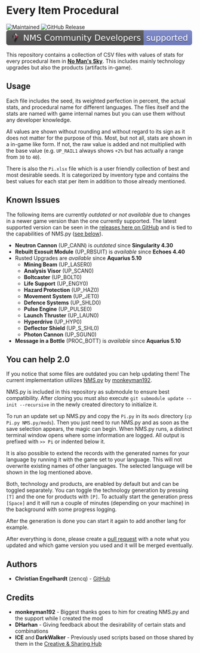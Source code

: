 # Every Item Procedural

![Maintained](https://img.shields.io/maintenance/yes/2024)
![GitHub Release](https://img.shields.io/github/v/release/zencq/Pi?display_name=release)
[![Supported by the No Man's Sky Community Developers & Designers](https://raw.githubusercontent.com/NMSCD/About/master/badge/purple.svg)](https://nmscd.com/)

This repository contains a collection of CSV files with values of stats for every
procedural item in **[No Man's Sky](https://www.nomanssky.com/)**. This includes
mainly technology upgrades but also the products (artifacts in-game).

## Usage

Each file includes the seed, its weighted perfection in percent, the actual stats,
and procedural name for different languages. The files itself and the stats are
named with game internal names but you can use them without any developer knowledge.

All values are shown without rounding and without regard to its sign as it does
not matter for the purpose of this. Most, but not all, stats are shown in a in-game
like form. If not, the raw value is added and not multiplied with the base value
(e.g. `UP_RAIL1` always shows `+2%` but has actually a range from `30` to `40`).

There is also the `Pi.xlsx` file which is a user friendly collection of best and
most desirable seeds. It is categorized by inventory type and contains the best
values for each stat per item in addition to those already mentioned.

## Known Issues

The following items are currently *outdated* or *not available* due to changes in
a newer game version than the one currently supported. The latest supported version
can be seen in the [releases here on GitHub](https://github.com/zencq/Pi/releases)
and is tied to the capabilities of NMS.py ([see below](https://github.com/zencq/Pi?tab=readme-ov-file#you-can-help-20)).

* **Neutron Cannon** (UP_CANN) is *outdated* since **Singularity 4.30**
* **Rebuilt Exosuit Module** (UP_RBSUIT) is *available* since **Echoes 4.40**
* Rusted Upgrades are *available* since **Aquarius 5.10**
  * **Mining Beam** (UP_LASER0)
  * **Analysis Visor** (UP_SCAN0)
  * **Boltcaster** (UP_BOLT0)
  * **Life Support** (UP_ENGY0)
  * **Hazard Protection** (UP_HAZ0)
  * **Movement System** (UP_JET0)
  * **Defence Systems** (UP_SHLD0)
  * **Pulse Engine** (UP_PULSE0)
  * **Launch Thruster** (UP_LAUN0)
  * **Hyperdrive** (UP_HYP0)
  * **Deflector Shield** (UP_S_SHL0)
  * **Photon Cannon** (UP_SGUN0)
* **Message in a Bottle** (PROC_BOTT) is *available* since **Aquarius 5.10**

## You can help 2.0

If you notice that some files are outdated you can help updating them! The current
implementation utilizes [NMS.py](https://github.com/monkeyman192/NMS.py) by [monkeyman192](https://github.com/monkeyman192).

NMS.py is included in this repository as submodule to ensure best compatibility.
After cloning you must also execute `git submodule update --init --recursive` in
the newly created directory to initialize it.

To run an update set up NMS.py and copy the `Pi.py` in its `mods` directory
(`cp Pi.py NMS.py/mods`). Then you just need to run NMS.py and as soon as the save
selection appears, the magic can begin. When NMS.py runs, a distinct terminal window
opens where some information are logged. All output is prefixed with `>> Pi` or
indented below it.

It is also possible to extend the records with the generated names for your language
by running it with the game set to your language. This will not overwrite existing
names of other languages. The selected language will be shown in the log mentioned
above.

Both, technology and products, are enabled by default but and can be toggled separately.
You can toggle the technology generation by pressing `[T]` and the one for products
with `[P]`. To actually start the generation press `[Space]` and it will run a couple of
minutes (depending on your machine) in the background with some progress logging.

After the generation is done you can start it again to add another lang for example.

After everything is done, please create a [pull request](https://github.com/zencq/Pi/pulls)
with a note what you updated and which game version you used and it will be merged
eventually.

## Authors

* **Christian Engelhardt** (zencq) - [GitHub](https://github.com/cengelha)

## Credits

* **monkeyman192** - Biggest thanks goes to him for creating NMS.py and the support
  while I created the mod
* **DHarhan** - Giving feedback about the desirability of certain stats and combinations
* **ICE** and **DarkWalker** - Previously used scripts based on those shared by
  them in the [Creative & Sharing Hub](https://discord.gg/RSGQFQv2pP)
